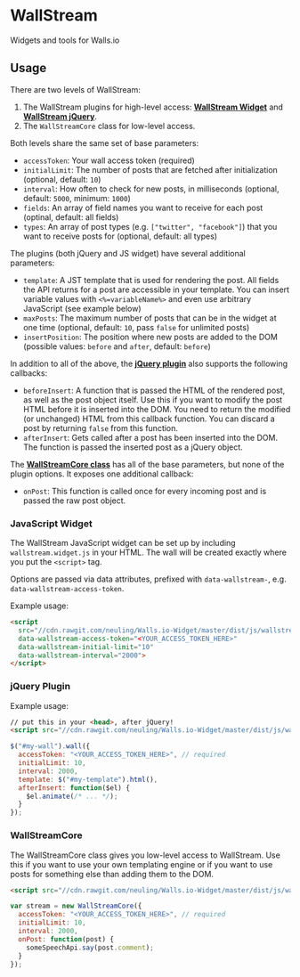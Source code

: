 WallStream
===============

Widgets and tools for Walls.io

## Usage

There are two levels of WallStream:
1. The WallStream plugins for high-level access: **[WallStream Widget](#javascript-widget)** and **[WallStream jQuery](#jquery-plugin)**.
2. The `WallStreamCore` class for low-level access.

Both levels share the same set of base parameters:
- `accessToken`: Your wall access token (required)
- `initialLimit`: The number of posts that are fetched after initialization (optional, default: `10`)
- `interval`: How often to check for new posts, in milliseconds (optional, default: `5000`, minimum: `1000`)
- `fields`: An array of field names you want to receive for each post (optinal, default: all fields)
- `types`: An array of post types (e.g. `["twitter", "facebook"]`) that you want to receive posts for (optional, default: all types)


The plugins (both jQuery and JS widget) have several additional parameters:
- `template`: A JST template that is used for rendering the post. All fields the API returns for a post are accessible in your template. You can insert variable values with `<%=variableName%>` and even use arbitrary JavaScript (see example below)
- `maxPosts`: The maximum number of posts that can be in the widget at one time (optional, default: `10`, pass `false` for unlimited posts)
- `insertPosition`: The position where new posts are added to the DOM (possible values: `before` and `after`, default: `before`)

In addition to all of the above, the **[jQuery plugin](#jquery-plugin)** also supports the following callbacks:
- `beforeInsert`: A function that is passed the HTML of the rendered post, as well as the post object itself. Use this if you want to modify the post HTML before it is inserted into the DOM. You need to return the modified (or unchanged) HTML from this callback function. You can discard a post by returning `false` from this function.
- `afterInsert`: Gets called after a post has been inserted into the DOM. The function is passed the inserted post as a jQuery object.

The **[WallStreamCore class](#wallstreamcore)** has all of the base parameters, but none of the plugin options. It exposes one additional callback:
- `onPost`: This function is called once for every incoming post and is passed the raw post object.


### JavaScript Widget

The WallStream JavaScript widget can be set up by including `wallstream.widget.js` in your HTML. The wall will be created exactly where you put the `<script>` tag.

Options are passed via data attributes, prefixed with `data-wallstream-`, e.g. `data-wallstream-access-token`.

Example usage:
```html
<script
  src="//cdn.rawgit.com/neuling/Walls.io-Widget/master/dist/js/wallstream.widget.js"
  data-wallstream-access-token="<YOUR_ACCESS_TOKEN_HERE>"
  data-wallstream-initial-limit="10"
  data-wallstream-interval="2000">
</script>
```

### jQuery Plugin

Example usage:

```html
// put this in your <head>, after jQuery!
<script src="//cdn.rawgit.com/neuling/Walls.io-Widget/master/dist/js/wallstream.jquery.js"></script>
```

```js
$("#my-wall").wall({
  accessToken: "<YOUR_ACCESS_TOKEN_HERE>", // required
  initialLimit: 10,
  interval: 2000,
  template: $("#my-template").html(),
  afterInsert: function($el) {
    $el.animate(/* ... */);
  }
});
```

### WallStreamCore

The WallStreamCore class gives you low-level access to WallStream. Use this if you want to use your own templating engine or if you want to use posts for something else than adding them to the DOM.

```html
<script src="//cdn.rawgit.com/neuling/Walls.io-Widget/master/dist/js/wallstream.js"></script>
```

```js
var stream = new WallStreamCore({
  accessToken: "<YOUR_ACCESS_TOKEN_HERE>", // required
  initialLimit: 10,
  interval: 2000,
  onPost: function(post) {
    someSpeechApi.say(post.comment);
  }
});
```
